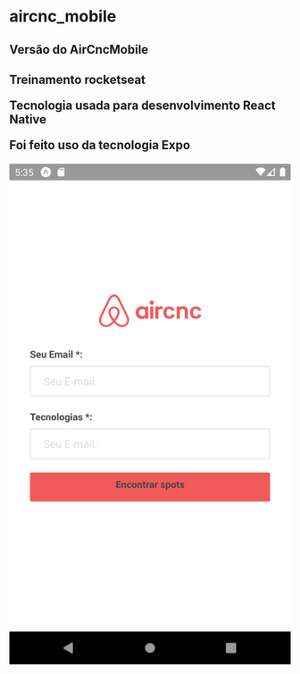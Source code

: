 # aircnc_mobile
<h2>Versão do AirCncMobile<h2>
<p><b>Treinamento rocketseat<b></p>
<p>Tecnologia usada para desenvolvimento React Native </p>
<p>Foi feito uso da tecnologia Expo <p>
<img src="./assets/2.png">
